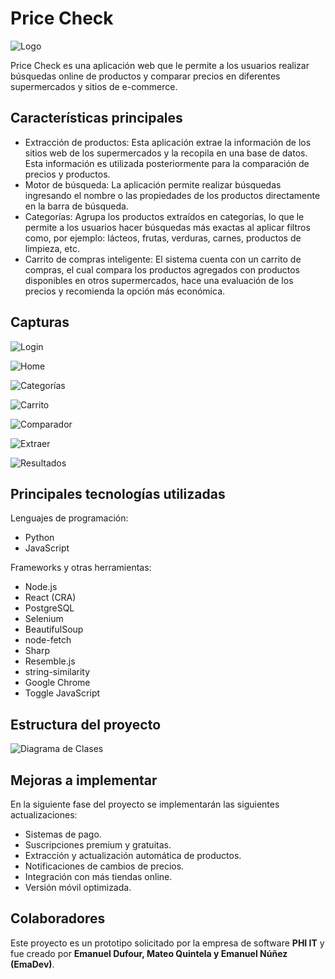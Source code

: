 # Price Check
![Logo](./assets/logo_priceCheck.png)

Price Check es una aplicación web que le permite a los usuarios realizar búsquedas online de productos y comparar precios en diferentes supermercados y sitios de e-commerce. 

## Características principales
- Extracción de productos: Esta aplicación extrae la información de los sitios web de los supermercados y la recopila en una base de datos. Esta información es utilizada posteriormente para la comparación de precios y productos. 
- Motor de búsqueda: La aplicación permite realizar búsquedas ingresando el nombre o las propiedades de los productos directamente en la barra de búsqueda.
- Categorías: Agrupa los productos extraídos en categorías, lo que le permite a los usuarios hacer búsquedas más exactas al aplicar filtros como, por ejemplo: lácteos, frutas, verduras, carnes, productos de limpieza, etc.
- Carrito de compras inteligente: El sistema cuenta con un carrito de compras, el cual compara los productos agregados con productos disponibles en otros supermercados, hace una evaluación de los precios y recomienda la opción más económica.

## Capturas
![Login](./assets/login_pricecheck.png)

![Home](./assets/homepage_pricecheck.png)

![Categorías](./assets/categorias_prcecheck.png)

![Carrito](./assets/carrito_pricecheck.png)

![Comparador](./assets/comparador_pricecheck.png)

![Extraer](./assets/extraer_pricecheck.png)

![Resultados](./assets/resultados_pricecheck.png)

## Principales tecnologías utilizadas
Lenguajes de programación: 
- Python
- JavaScript

Frameworks y otras herramientas:
- Node.js
- React (CRA)
- PostgreSQL
- Selenium
- BeautifulSoup
- node-fetch
- Sharp
- Resemble.js
- string-similarity
- Google Chrome
- Toggle JavaScript
  
## Estructura del proyecto
![Diagrama de Clases](./assets/DiagramaDeClases.drawio.png)
  
## Mejoras a implementar
En la siguiente fase del proyecto se implementarán las siguientes actualizaciones:
- Sistemas de pago.
- Suscripciones premium y gratuitas.
- Extracción y actualización automática de productos.
- Notificaciones de cambios de precios.
- Integración con más tiendas online.
- Versión móvil optimizada.

## Colaboradores 
Este proyecto es un prototipo solicitado por la empresa de software **PHI IT** y fue creado por **Emanuel Dufour, Mateo Quintela y Emanuel Núñez
(EmaDev)**.
